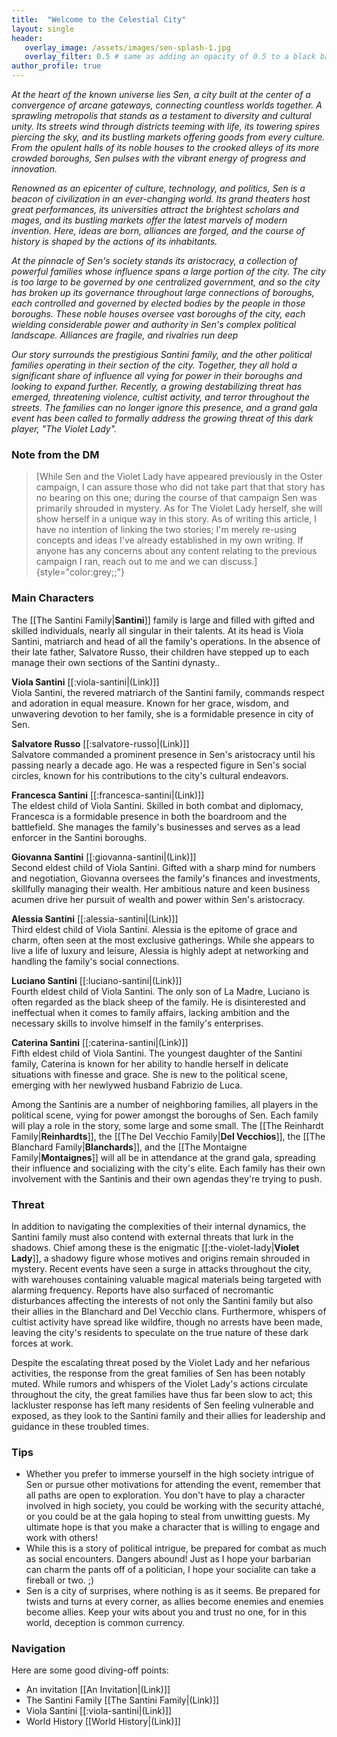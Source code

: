 ```yaml
---
title:  "Welcome to the Celestial City"
layout: single
header:
   overlay_image: /assets/images/sen-splash-1.jpg
   overlay_filter: 0.5 # same as adding an opacity of 0.5 to a black background
author_profile: true
---
```


*At the heart of the known universe lies Sen, a city built at the center
of a convergence of arcane gateways, connecting countless worlds
together. A sprawling metropolis that stands as a testament to diversity
and cultural unity. Its streets wind through districts teeming with
life, its towering spires piercing the sky, and its bustling markets
offering goods from every culture. From the opulent halls of its noble
houses to the crooked alleys of its more crowded boroughs, Sen pulses
with the vibrant energy of progress and innovation.*

*Renowned as an epicenter of culture, technology, and politics, Sen is a
beacon of civilization in an ever-changing world. Its grand theaters
host great performances, its universities attract the brightest scholars
and mages, and its bustling markets offer the latest marvels of modern
invention. Here, ideas are born, alliances are forged, and the course of
history is shaped by the actions of its inhabitants.*

*At the pinnacle of Sen's society stands its aristocracy, a collection of
powerful families whose influence spans a large portion of the city. The
city is too large to be governed by one centralized government, and so
the city has broken up its governance throughout large connections of
boroughs, each controlled and governed by elected bodies by the people
in those boroughs. These noble houses oversee vast boroughs of the city,
each wielding considerable power and authority in Sen's complex
political landscape. Alliances are fragile, and rivalries run deep*

*Our story surrounds the prestigious Santini family, and the other
political families operating in their section of the city. Together,
they all hold a significant share of influence all vying for power in
their boroughs and looking to expand further. Recently, a growing
destabilizing threat has emerged, threatening violence, cultist
activity, and terror throughout the streets. The families can no longer
ignore this presence, and a grand gala event has been called to formally
address the growing threat of this dark player, "The Violet Lady".*

### **Note from the DM**

> [While Sen and the Violet Lady have appeared previously in the Oster
> campaign, I can assure those who did not take part that that story has
> no bearing on this one; during the course of that campaign Sen was
> primarily shrouded in mystery. As for The Violet Lady herself, she
> will show herself in a unique way in this story. As of writing this
> article, I have no intention of linking the two stories; I'm merely
> re-using concepts and ideas I've already established in my own
> writing. If anyone has any concerns about any content relating to the
> previous campaign I ran, reach out to me and we can
> discuss.]{style="color:grey;;"}

### **Main Characters**

The \[\[The Santini Family\|**Santini**\]\] family is large and filled
with gifted and skilled individuals, nearly all singular in their
talents. At its head is Viola Santini, matriarch and head of all the
family's operations. In the absence of their late father, Salvatore
Russo, their children have stepped up to each manage their own sections
of the Santini dynasty..

**Viola Santini** \[\[:viola-santini\|(Link)\]\]\
Viola Santini, the revered matriarch of the Santini family, commands
respect and adoration in equal measure. Known for her grace, wisdom, and
unwavering devotion to her family, she is a formidable presence in city
of Sen.

**Salvatore Russo** \[\[:salvatore-russo\|(Link)\]\]\
Salvatore commanded a prominent presence in Sen's aristocracy until his
passing nearly a decade ago. He was a respected figure in Sen's social
circles, known for his contributions to the city's cultural endeavors.

**Francesca Santini** \[\[:francesca-santini\|(Link)\]\]\
The eldest child of Viola Santini. Skilled in both combat and diplomacy,
Francesca is a formidable presence in both the boardroom and the
battlefield. She manages the family's businesses and serves as a lead
enforcer in the Santini boroughs.

**Giovanna Santini** \[\[:giovanna-santini\|(Link)\]\]\
Second eldest child of Viola Santini. Gifted with a sharp mind for
numbers and negotiation, Giovanna oversees the family's finances and
investments, skillfully managing their wealth. Her ambitious nature and
keen business acumen drive her pursuit of wealth and power within Sen's
aristocracy.

**Alessia Santini** \[\[:alessia-santini\|(Link)\]\]\
Third eldest child of Viola Santini. Alessia is the epitome of grace and
charm, often seen at the most exclusive gatherings. While she appears to
live a life of luxury and leisure, Alessia is highly adept at networking
and handling the family's social connections.

**Luciano Santini** \[\[:luciano-santini\|(Link)\]\]\
Fourth eldest child of Viola Santini. The only son of La Madre, Luciano
is often regarded as the black sheep of the family. He is disinterested
and ineffectual when it comes to family affairs, lacking ambition and
the necessary skills to involve himself in the family's enterprises.

**Caterina Santini** \[\[:caterina-santini\|(Link)\]\]\
Fifth eldest child of Viola Santini. The youngest daughter of the
Santini family, Caterina is known for her ability to handle herself in
delicate situations with finesse and grace. She is new to the political
scene, emerging with her newlywed husband Fabrizio de Luca.

Among the Santinis are a number of neighboring families, all players in
the political scene, vying for power amongst the boroughs of Sen. Each
family will play a role in the story, some large and some small. The
\[\[The Reinhardt Family\|**Reinhardts**\]\], the \[\[The Del Vecchio
Family\|**Del Vecchios**\]\], the \[\[The Blanchard
Family\|**Blanchards**\]\], and the \[\[The Montaigne
Family\|**Montaignes**\]\] will all be in attendance at the grand gala,
spreading their influence and socializing with the city's elite. Each
family has their own involvement with the Santinis and their own agendas
they're trying to push.

### **Threat**

In addition to navigating the complexities of their internal dynamics,
the Santini family must also contend with external threats that lurk in
the shadows. Chief among these is the enigmatic
\[\[:the-violet-lady\|**Violet Lady**\]\], a shadowy figure whose
motives and origins remain shrouded in mystery. Recent events have seen
a surge in attacks throughout the city, with warehouses containing
valuable magical materials being targeted with alarming frequency.
Reports have also surfaced of necromantic disturbances affecting the
interests of not only the Santini family but also their allies in the
Blanchard and Del Vecchio clans. Furthermore, whispers of cultist
activity have spread like wildfire, though no arrests have been made,
leaving the city's residents to speculate on the true nature of these
dark forces at work.

Despite the escalating threat posed by the Violet Lady and her nefarious
activities, the response from the great families of Sen has been notably
muted. While rumors and whispers of the Violet Lady's actions circulate
throughout the city, the great families have thus far been slow to act;
this lackluster response has left many residents of Sen feeling
vulnerable and exposed, as they look to the Santini family and their
allies for leadership and guidance in these troubled times.

### **Tips**

-   Whether you prefer to immerse yourself in the high society intrigue
    of Sen or pursue other motivations for attending the event, remember
    that all paths are open to exploration. You don't have to play a
    character involved in high society, you could be working with the
    security attaché, or you could be at the gala hoping to steal from
    unwitting guests. My ultimate hope is that you make a character that
    is willing to engage and work with others!
-   While this is a story of political intrigue, be prepared for combat
    as much as social encounters. Dangers abound! Just as I hope your
    barbarian can charm the pants off of a politician, I hope your
    socialite can take a fireball or two. ;)
-   Sen is a city of surprises, where nothing is as it seems. Be
    prepared for twists and turns at every corner, as allies become
    enemies and enemies become allies. Keep your wits about you and
    trust no one, for in this world, deception is common currency.

### **Navigation**

Here are some good diving-off points:

-   An invitation \[\[An Invitation\|(Link)\]\]
-   The Santini Family \[\[The Santini Family\|(Link)\]\]
-   Viola Santini \[\[:viola-santini\|(Link)\]\]
-   World History \[\[World History\|(Link)\]\]

